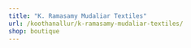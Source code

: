 ```yaml
---
title: "K. Ramasamy Mudaliar Textiles"
url: /koothanallur/k-ramasamy-mudaliar-textiles/
shop: boutique
---
```

